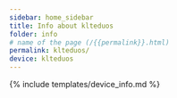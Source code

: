```yaml
---
sidebar: home_sidebar
title: Info about klteduos
folder: info
# name of the page (/{{permalink}}.html)
permalink: klteduos/
device: klteduos
---
```

{% include templates/device_info.md %}
